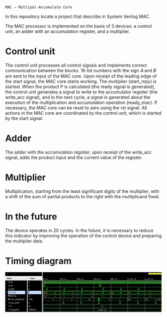     MAC — Multipal-Accumulate Core

In this repository locate a project that describe in System Verilog MAC.  

The MAC processor is implemented on the basis of 3 devices: a control unit, an adder with an accumulation register, and a multiplier.

# Control unit
The control unit processes all control signals and implements correct communication between the blocks. 16-bit numbers with the sign 𝐴 and 𝐵 are sent to the input of the MAC core. Upon receipt of the leading edge of the start signal, the MAC core starts working. The multiplier (start_mpy) is started. When the product P is calculated (the ready signal is generated), the control unit generates a signal to write to the accumulator register (the write_acc signal), and in the next cycle, a signal is generated about the execution of the multiplication and accumulation operation (ready_mac). If necessary, the MAC core can be reset to zero using the rst signal. All actions in the MAC core are coordinated by the control unit, which is started by the start signal.

# Adder
The adder with the accumulation register, upon receipt of the write_acc signal, adds the product input and the current value of the register.

# Multiplier
Multiplication, starting from the least significant digits of the multiplier, with a shift of the sum of partial products to the right with the multiplicand fixed.

# In the future 

The device operates in 20 cycles. In the future, it is necessary to reduce this indicator by improving the operation of the control device and preparing the multiplier data.

# Timing diagram

![alt text](img/time.jpg)
